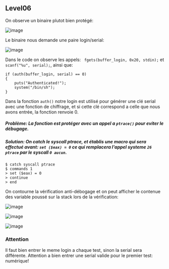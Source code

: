 ## Level06

On observe un binaire plutot bien protégé:

![image](https://user-images.githubusercontent.com/29956389/95348413-4e930b00-08be-11eb-916a-002e8146e74a.png)

Le binaire nous demande une paire login/serial:

![image](https://user-images.githubusercontent.com/29956389/95348563-74201480-08be-11eb-8b2b-9c40a0357832.png)

Dans le code on observe les appels: ` fgets(buffer_login, 0x20, stdin);` et `scanf("%u", serial);`, ainsi que:

```
if (auth(buffer_login, serial) == 0)
{
	puts("Authenticated!");
	system("/bin/sh");
}
```

Dans la fonction `auth()` notre login est utilisé pour générer une clé serial avec une fonction de chiffrage, et si cette clé correspond a celle que nous avons entrée, la fonction renvoie 0.

##### Problème: La fonction est protéger avec un appel a `ptrace()` pour eviter le débugage.

##### Solution: On catch le syscall ptrace, et établis une macro qui sera effectué avant: `set ($eax) = 0` ce qui remplacera l'appel systeme `26 ptrace` par le syscall `0 aucun`.

```
$ catch syscall ptrace
$ commands 1
> set ($eax) = 0
> continue
> end
```

On contourne la vérification anti-débogage et on peut afficher le contenue des variable poussé sur la stack lors de la vérification:

![image](https://user-images.githubusercontent.com/29956389/95352071-25747980-08c2-11eb-8e27-62d50929ef9c.png)

![image](https://user-images.githubusercontent.com/29956389/95351280-599b6a80-08c1-11eb-9659-ed3e0e088e26.png)

![image](https://user-images.githubusercontent.com/29956389/95351359-7041c180-08c1-11eb-895a-f452bb77a83c.png)

### Attention

Il faut bien entrer le meme login a chaque test, sinon la serial sera différente. Attention a bien entrer une serial valide pour le premier test: numérique!
